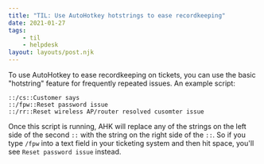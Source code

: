 ```yaml
---
title: "TIL: Use AutoHotkey hotstrings to ease recordkeeping"
date: 2021-01-27
tags:
    - til
    - helpdesk
layout: layouts/post.njk
---
```

To use AutoHotkey to ease recordkeeping on tickets, you can use the basic "hotstring" feature for frequently repeated issues. An example script:

```ahk
::/cs::Customer says
::/fpw::Reset password issue
::/rr::Reset wireless AP/router resolved cusomter issue
```

Once this script is running, AHK will replace any of the strings on the left side of the second `::` with the string on the right side of the `::`. So if you type `/fpw` into a text field in your ticketing system and then hit space, you'll see `Reset password issue` instead.
